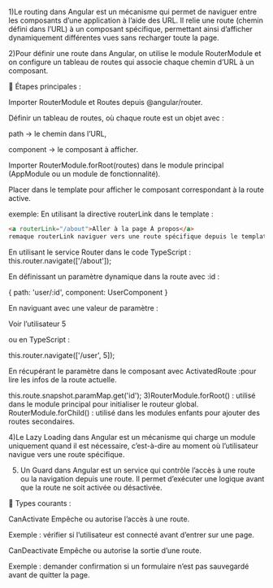 1)Le routing dans Angular est un mécanisme qui permet de naviguer entre les composants d’une application à l’aide des URL.
Il relie une route (chemin défini dans l’URL) à un composant spécifique, permettant ainsi d’afficher dynamiquement différentes vues sans recharger toute la page.

2)Pour définir une route dans Angular, on utilise le module RouterModule et on configure un tableau de routes qui associe chaque chemin d’URL à un composant.

🧩 Étapes principales :

Importer RouterModule et Routes depuis @angular/router.

Définir un tableau de routes, où chaque route est un objet avec :

path → le chemin dans l’URL,

component → le composant à afficher.

Importer RouterModule.forRoot(routes) dans le module principal (AppModule ou un module de fonctionnalité).

Placer <router-outlet></router-outlet> dans le template pour afficher le composant correspondant à la route active.

exemple:
En utilisant la directive routerLink dans le template :
```html
<a routerLink="/about">Aller à la page À propos</a>
remaque routerLink naviguer vers une route spécifique depuis le template, sans recharger la page (SPA).
```


En utilisant le service Router dans le code TypeScript :
this.router.navigate(['/about']);

En définissant un paramètre dynamique dans la route avec :id :

{ path: 'user/:id', component: UserComponent }


En naviguant avec une valeur de paramètre :

<a routerLink="/user/5">Voir l’utilisateur 5</a>


ou en TypeScript :

this.router.navigate(['/user', 5]);


En récupérant le paramètre dans le composant avec ActivatedRoute :pour lire les infos de la route actuelle.

this.route.snapshot.paramMap.get('id');
3)RouterModule.forRoot() : utilisé dans le module principal pour initialiser le routeur global.
RouterModule.forChild() : utilisé dans les modules enfants pour ajouter des routes secondaires.

4)Le Lazy Loading dans Angular est un mécanisme qui charge un module uniquement quand il est nécessaire, 
c’est-à-dire au moment où l’utilisateur navigue vers une route spécifique.

5) Un Guard dans Angular est un service qui contrôle l’accès à une route ou la navigation depuis une route. Il permet d’exécuter une logique avant
que la route ne soit activée ou désactivée.

🔹 Types courants :

CanActivate
Empêche ou autorise l’accès à une route.

Exemple : vérifier si l’utilisateur est connecté avant d’entrer sur une page.

CanDeactivate
Empêche ou autorise la sortie d’une route.

Exemple : demander confirmation si un formulaire n’est pas sauvegardé avant de quitter la page.
